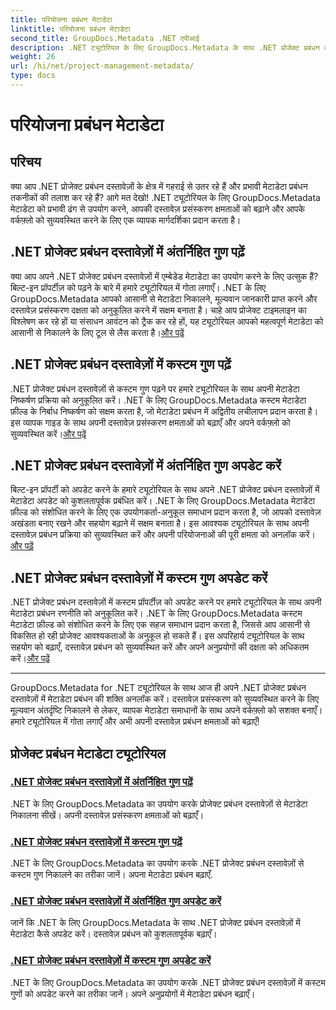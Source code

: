 ```yaml
---
title: परियोजना प्रबंधन मेटाडेटा
linktitle: परियोजना प्रबंधन मेटाडेटा
second_title: GroupDocs.Metadata .NET एपीआई
description: .NET ट्यूटोरियल के लिए GroupDocs.Metadata के साथ .NET प्रोजेक्ट प्रबंधन दस्तावेज़ों की क्षमता को अनलॉक करें। मेटाडेटा को आसानी से निकालें, अपडेट करें और प्रबंधित करें।
weight: 26
url: /hi/net/project-management-metadata/
type: docs
---
```

# परियोजना प्रबंधन मेटाडेटा


## परिचय

क्या आप .NET प्रोजेक्ट प्रबंधन दस्तावेज़ों के क्षेत्र में गहराई से उतर रहे हैं और प्रभावी मेटाडेटा प्रबंधन तकनीकों की तलाश कर रहे हैं? आगे मत देखो! .NET ट्यूटोरियल के लिए GroupDocs.Metadata मेटाडेटा को प्रभावी ढंग से उपयोग करने, आपकी दस्तावेज़ प्रसंस्करण क्षमताओं को बढ़ाने और आपके वर्कफ़्लो को सुव्यवस्थित करने के लिए एक व्यापक मार्गदर्शिका प्रदान करता है।

## .NET प्रोजेक्ट प्रबंधन दस्तावेज़ों में अंतर्निहित गुण पढ़ें

 क्या आप अपने .NET प्रोजेक्ट प्रबंधन दस्तावेज़ों में एम्बेडेड मेटाडेटा का उपयोग करने के लिए उत्सुक हैं? बिल्ट-इन प्रॉपर्टीज़ को पढ़ने के बारे में हमारे ट्यूटोरियल में गोता लगाएँ। .NET के लिए GroupDocs.Metadata आपको आसानी से मेटाडेटा निकालने, मूल्यवान जानकारी प्राप्त करने और दस्तावेज़ प्रसंस्करण दक्षता को अनुकूलित करने में सक्षम बनाता है। चाहे आप प्रोजेक्ट टाइमलाइन का विश्लेषण कर रहे हों या संसाधन आवंटन को ट्रैक कर रहे हों, यह ट्यूटोरियल आपको महत्वपूर्ण मेटाडेटा को आसानी से निकालने के लिए टूल से लैस करता है।[और पढ़ें](./read-built-in-properties-project-management-documents/)

## .NET प्रोजेक्ट प्रबंधन दस्तावेज़ों में कस्टम गुण पढ़ें

 .NET प्रोजेक्ट प्रबंधन दस्तावेज़ों से कस्टम गुण पढ़ने पर हमारे ट्यूटोरियल के साथ अपनी मेटाडेटा निष्कर्षण प्रक्रिया को अनुकूलित करें। .NET के लिए GroupDocs.Metadata कस्टम मेटाडेटा फ़ील्ड के निर्बाध निष्कर्षण को सक्षम करता है, जो मेटाडेटा प्रबंधन में अद्वितीय लचीलापन प्रदान करता है। इस व्यापक गाइड के साथ अपनी दस्तावेज़ प्रसंस्करण क्षमताओं को बढ़ाएँ और अपने वर्कफ़्लो को सुव्यवस्थित करें।[और पढ़ें](./read-custom-properties-project-management-documents/)

## .NET प्रोजेक्ट प्रबंधन दस्तावेज़ों में अंतर्निहित गुण अपडेट करें

 बिल्ट-इन प्रॉपर्टी को अपडेट करने के हमारे ट्यूटोरियल के साथ अपने .NET प्रोजेक्ट प्रबंधन दस्तावेज़ों में मेटाडेटा अपडेट को कुशलतापूर्वक प्रबंधित करें। .NET के लिए GroupDocs.Metadata मेटाडेटा फ़ील्ड को संशोधित करने के लिए एक उपयोगकर्ता-अनुकूल समाधान प्रदान करता है, जो आपको दस्तावेज़ अखंडता बनाए रखने और सहयोग बढ़ाने में सक्षम बनाता है। इस आवश्यक ट्यूटोरियल के साथ अपनी दस्तावेज़ प्रबंधन प्रक्रिया को सुव्यवस्थित करें और अपनी परियोजनाओं की पूरी क्षमता को अनलॉक करें।[और पढ़ें](./update-built-in-properties-project-management-documents/)

## .NET प्रोजेक्ट प्रबंधन दस्तावेज़ों में कस्टम गुण अपडेट करें

.NET प्रोजेक्ट प्रबंधन दस्तावेज़ों में कस्टम प्रॉपर्टीज़ को अपडेट करने पर हमारे ट्यूटोरियल के साथ अपनी मेटाडेटा प्रबंधन रणनीति को अनुकूलित करें। .NET के लिए GroupDocs.Metadata कस्टम मेटाडेटा फ़ील्ड को संशोधित करने के लिए एक सहज समाधान प्रदान करता है, जिससे आप आसानी से विकसित हो रही प्रोजेक्ट आवश्यकताओं के अनुकूल हो सकते हैं। इस अपरिहार्य ट्यूटोरियल के साथ सहयोग को बढ़ाएँ, दस्तावेज़ प्रबंधन को सुव्यवस्थित करें और अपने अनुप्रयोगों की दक्षता को अधिकतम करें।[और पढ़ें](./update-custom-properties-project-management-documents/)

----

GroupDocs.Metadata for .NET ट्यूटोरियल के साथ आज ही अपने .NET प्रोजेक्ट प्रबंधन दस्तावेज़ों में मेटाडेटा प्रबंधन की शक्ति अनलॉक करें। दस्तावेज़ प्रसंस्करण को सुव्यवस्थित करने के लिए मूल्यवान अंतर्दृष्टि निकालने से लेकर, व्यापक मेटाडेटा समाधानों के साथ अपने वर्कफ़्लो को सशक्त बनाएँ। हमारे ट्यूटोरियल में गोता लगाएँ और अभी अपनी दस्तावेज़ प्रबंधन क्षमताओं को बढ़ाएँ!
## प्रोजेक्ट प्रबंधन मेटाडेटा ट्यूटोरियल
### [.NET प्रोजेक्ट प्रबंधन दस्तावेज़ों में अंतर्निहित गुण पढ़ें](./read-built-in-properties-project-management-documents/)
.NET के लिए GroupDocs.Metadata का उपयोग करके प्रोजेक्ट प्रबंधन दस्तावेज़ों से मेटाडेटा निकालना सीखें। अपनी दस्तावेज़ प्रसंस्करण क्षमताओं को बढ़ाएँ।
### [.NET प्रोजेक्ट प्रबंधन दस्तावेज़ों में कस्टम गुण पढ़ें](./read-custom-properties-project-management-documents/)
.NET के लिए GroupDocs.Metadata का उपयोग करके .NET प्रोजेक्ट प्रबंधन दस्तावेज़ों से कस्टम गुण निकालने का तरीका जानें। अपना मेटाडेटा प्रबंधन बढ़ाएँ.
### [.NET प्रोजेक्ट प्रबंधन दस्तावेज़ों में अंतर्निहित गुण अपडेट करें](./update-built-in-properties-project-management-documents/)
जानें कि .NET के लिए GroupDocs.Metadata के साथ .NET प्रोजेक्ट प्रबंधन दस्तावेज़ों में मेटाडेटा कैसे अपडेट करें। दस्तावेज़ प्रबंधन को कुशलतापूर्वक बढ़ाएँ।
### [.NET प्रोजेक्ट प्रबंधन दस्तावेज़ों में कस्टम गुण अपडेट करें](./update-custom-properties-project-management-documents/)
.NET के लिए GroupDocs.Metadata का उपयोग करके .NET प्रोजेक्ट प्रबंधन दस्तावेज़ों में कस्टम गुणों को अपडेट करने का तरीका जानें। अपने अनुप्रयोगों में मेटाडेटा प्रबंधन बढ़ाएँ।